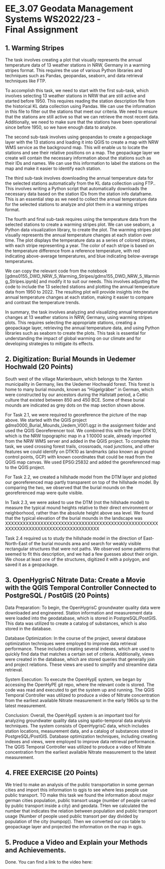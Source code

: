 # EE_3.07 Geodata Management Systems WS2022/23 - <br> Final Assignment

## 1. Warming Stripes 

The task involves creating a plot that visually represents the annual temperature data of 13 weather stations in NRW, Germany in a warming stripes format. This requires the use of various Python libraries and techniques such as Pandas, geopandas, seaborn, and data retrieval techniques like FTP.

To accomplish this task, we need to start with the first sub-task, which involves selecting 13 weather stations in NRW that are still active and started before 1950. This requires reading the station description file from the historical KL data collection using Pandas. We can use the information in this file to filter out the stations that meet our criteria. We need to ensure that the stations are still active so that we can retrieve the most recent data. Additionally, we need to make sure that the stations have been operational since before 1950, so we have enough data to analyze.

The second sub-task involves using geopandas to create a geopackage layer with the 13 stations and loading it into QGIS to create a map with NRW WMS service as the background map. This will enable us to locate the stations and see their relative positions on a map. The geopackage layer we create will contain the necessary information about the stations such as their IDs and names. We can use this information to label the stations on the map and make it easier to identify each station.

The third sub-task involves downloading the annual temperature data for the selected stations automatically from the KL data collection using FTP.. This involves writing a Python script that automatically downloads the necessary data based on the station IDs from the station info dataframe. This is an essential step as we need to collect the annual temperature data for the selected stations to analyze and plot them in a warming stripes format.

The fourth and final sub-task requires using the temperature data from the selected stations to create a warming stripes plot. We can use seaborn, a Python data visualization library, to create the plot. The warming stripes plot visually represents the annual temperature changes at each station over time. The plot displays the temperature data as a series of colored stripes, with each stripe representing a year. The color of each stripe is based on the temperature difference from a reference temperature, with red indicating above-average temperatures, and blue indicating below-average temperatures.

We can copy the relevant code from the notebook [gdms0155_DWD_NRW_5_Warming_Stripes/gdms155_DWD_NRW_5_Warming_Stripes.ipynb] and modify it to suit our needs. This involves adjusting the code to include the 13 selected stations and plotting the annual temperature data from 1950 to 2022. The resulting plot will provide insights into the annual temperature changes at each station, making it easier to compare and contrast the temperature trends.

In summary, the task involves analyzing and visualizing annual temperature changes at 13 weather stations in NRW, Germany, using warming stripes plots. This requires selecting the appropriate stations, creating a geopackage layer, retrieving the annual temperature data, and using Python libraries such as seaborn to create the plots. This task is essential for understanding the impact of global warming on our climate and for developing strategies to mitigate its effects.

## 2. Digitization: Burial Mounds in Uedemer Hochwald (20 Points)

South west of the village Marienbaum, which belongs to the Xanten municipality in Germany, lies the Uedemer Hochwald forest. This forest is home to many burial mounds, known as "Hügelgräber" in German, which were constructed by our ancestors during the Hallstatt period, a Celtic culture that existed between 850 and 450 BCE. Some of these burial mounds are indicated as grey dots on the map section shown above.

For Task 2.1, we were required to georeference the picture of the map above. We started with the QGIS project gdms0000_Burial_Mounds_Uedem_V001.qgz in the assignment folder and used the QGIS Georeferencer tool. We combined this with the layer DTK10, which is the NRW topographic map in a 1:10000 scale, already imported from the NRW WMS server and added in the QGIS project. To complete this task, we used crossing forest trails, crossroads, road junctions, and other features we could identify on DTK10 as landmarks (also known as ground control points, GCP) with known coordinates that could be read from the QGIS map canvas. We used EPSG:25832 and added the georeferenced map to the QGIS project.

For Task 2.2, we created a hillshade model from the DTM layer and plotted our georeferenced map partly transparent on top of the hillshade model. By comparing the two, we observed that the burial mounds on the georeferenced map were quite visible.

In Task 2.3, we were asked to use the DTM (not the hillshade model) to measure the typical mound heights relative to their direct environment or neighborhood, rather than the absolute height above sea level. We found that the typical elevation of the burial mounds in the landscape was XXXXXXXXXXXXXXXXXXXXXXXXXXXXXXXXXXXXXXXXXXXXXXXXXXXXXXXXXXXXXXXXXXXXXXXXXXXXXXXXXXXX

Task 2.4 required us to study the hillshade model in the direction of East-North-East of the burial mounds area and search for weakly visible rectangular structures that were not paths. We observed some patterns that seemed to fit this description, and we had a few guesses about their origin. We chose at least one of the structures, digitized it with a polygon, and saved it as a geopackage.

## 3. OpenHygrisC Nitrate Data: Create a Movie with the QGIS Temporal Controller Connected to PostgreSQL / PostGIS (20 Points)

Data Preparation:
To begin, the OpenHygrisC groundwater quality data were downloaded and engineered. Station information and measurement data were loaded into the geodatabase, which is stored in PostgreSQL/PostGIS. This data was utilized to create a catalog of substances, which is also stored in the database.

Database Optimization:
In the course of the project, several database optimization techniques were employed to improve data retrieval performance. These included creating several indexes, which are used to quickly find data that matches a certain set of criteria. Additionally, views were created in the database, which are stored queries that generally join and project relations. These views are used to simplify and streamline data retrieval.

System Execution:
To execute the OpenHypE system, we began by accessing the OpenHyPE git repo, where the relevant code is stored. The code was read and executed to get the system up and running. The QGIS Temporal Controller was utilized to produce a video of Nitrate concentration from the earliest available Nitrate measurement in the early 1960s up to the latest measurement.

Conclusion:
Overall, the OpenHypE system is an important tool for analyzing groundwater quality data using spatio-temporal data analysis techniques. The system consists of OpenHygrisC data, which includes station locations, measurement data, and a catalog of substances stored in PostgreSQL/PostGIS. Database optimization techniques, including creating indexes and views, were employed to improve data retrieval performance. The QGIS Temporal Controller was utilized to produce a video of Nitrate concentration from the earliest available Nitrate measurement to the latest measurement.



## 4. FREE EXERCISE (20 Points)

We tried to make an analysis of the public transportation in some german cities and import this information to qgis to see where less people use public transport. TO make this task we found the information about major german cities population, public transort usage (number of people carried by public transport inside a city) and geodata. THen we calculated the number that indicates the relation between population and public transport usage (Number of people used public transort per day divided by population of the city (numpop)). Then we converted our csv table to geopackage layer and projected the information on the map in qgis.

## 5. Produce a Video and Explain your Methods and Achievements. 

Done. You can find a link to the video here: 



